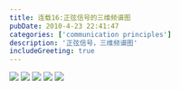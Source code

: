 ```yaml
---
title: 连载16:正弦信号的三维频谱图
pubDate: 2010-4-23 22:41:47 
categories: ['communication principles']
description: '正弦信号，三维频谱图'
includeGreeting: true
---
```


![](https://img2.imgtp.com/2024/05/07/xp8VLIyB.png)
![](https://img2.imgtp.com/2024/05/07/YOZaKdQF.png)
![](https://img2.imgtp.com/2024/05/07/I36ds0H0.png)
![](https://img2.imgtp.com/2024/05/07/7UsAWjJz.png)
![](https://img2.imgtp.com/2024/05/07/ZUhyMlVg.png)